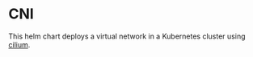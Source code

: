 # CNI
This helm chart deploys a virtual network in a Kubernetes cluster using [cilium](https://www.cilium.io).
